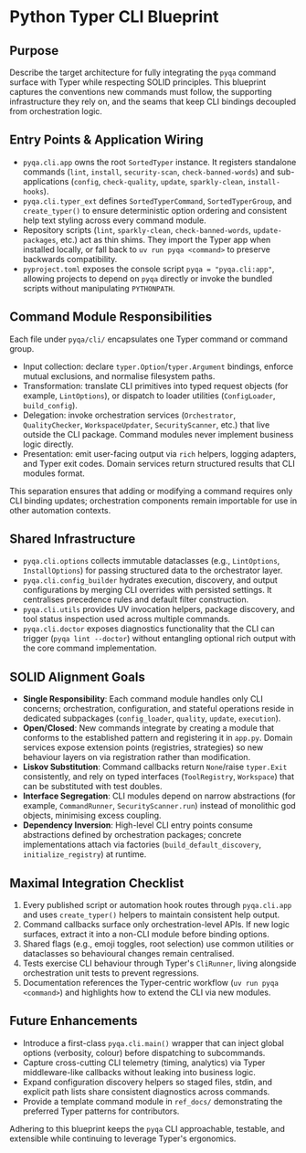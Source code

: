 <!-- SPDX-License-Identifier: MIT -->

<!-- Copyright (c) 2025 Blackcat Informatics® Inc. -->

# Python Typer CLI Blueprint

## Purpose

Describe the target architecture for fully integrating the `pyqa` command surface with Typer while respecting SOLID principles. This blueprint captures the conventions new commands must follow, the supporting infrastructure they rely on, and the seams that keep CLI bindings decoupled from orchestration logic.

## Entry Points & Application Wiring

- `pyqa.cli.app` owns the root `SortedTyper` instance. It registers standalone commands (`lint`, `install`, `security-scan`, `check-banned-words`) and sub-applications (`config`, `check-quality`, `update`, `sparkly-clean`, `install-hooks`).
- `pyqa.cli.typer_ext` defines `SortedTyperCommand`, `SortedTyperGroup`, and `create_typer()` to ensure deterministic option ordering and consistent help text styling across every command module.
- Repository scripts (`lint`, `sparkly-clean`, `check-banned-words`, `update-packages`, etc.) act as thin shims. They import the Typer app when installed locally, or fall back to `uv run pyqa <command>` to preserve backwards compatibility.
- `pyproject.toml` exposes the console script `pyqa = "pyqa.cli:app"`, allowing projects to depend on `pyqa` directly or invoke the bundled scripts without manipulating `PYTHONPATH`.

## Command Module Responsibilities

Each file under `pyqa/cli/` encapsulates one Typer command or command group.

- Input collection: declare `typer.Option`/`typer.Argument` bindings, enforce mutual exclusions, and normalise filesystem paths.
- Transformation: translate CLI primitives into typed request objects (for example, `LintOptions`), or dispatch to loader utilities (`ConfigLoader`, `build_config`).
- Delegation: invoke orchestration services (`Orchestrator`, `QualityChecker`, `WorkspaceUpdater`, `SecurityScanner`, etc.) that live outside the CLI package. Command modules never implement business logic directly.
- Presentation: emit user-facing output via `rich` helpers, logging adapters, and Typer exit codes. Domain services return structured results that CLI modules format.

This separation ensures that adding or modifying a command requires only CLI binding updates; orchestration components remain importable for use in other automation contexts.

## Shared Infrastructure

- `pyqa.cli.options` collects immutable dataclasses (e.g., `LintOptions`, `InstallOptions`) for passing structured data to the orchestrator layer.
- `pyqa.cli.config_builder` hydrates execution, discovery, and output configurations by merging CLI overrides with persisted settings. It centralises precedence rules and default filter construction.
- `pyqa.cli.utils` provides UV invocation helpers, package discovery, and tool status inspection used across multiple commands.
- `pyqa.cli.doctor` exposes diagnostics functionality that the CLI can trigger (`pyqa lint --doctor`) without entangling optional rich output with the core command implementation.

## SOLID Alignment Goals

- **Single Responsibility**: Each command module handles only CLI concerns; orchestration, configuration, and stateful operations reside in dedicated subpackages (`config_loader`, `quality`, `update`, `execution`).
- **Open/Closed**: New commands integrate by creating a module that conforms to the established pattern and registering it in `app.py`. Domain services expose extension points (registries, strategies) so new behaviour layers on via registration rather than modification.
- **Liskov Substitution**: Command callbacks return `None`/raise `typer.Exit` consistently, and rely on typed interfaces (`ToolRegistry`, `Workspace`) that can be substituted with test doubles.
- **Interface Segregation**: CLI modules depend on narrow abstractions (for example, `CommandRunner`, `SecurityScanner.run`) instead of monolithic god objects, minimising excess coupling.
- **Dependency Inversion**: High-level CLI entry points consume abstractions defined by orchestration packages; concrete implementations attach via factories (`build_default_discovery`, `initialize_registry`) at runtime.

## Maximal Integration Checklist

1. Every published script or automation hook routes through `pyqa.cli.app` and uses `create_typer()` helpers to maintain consistent help output.
1. Command callbacks surface only orchestration-level APIs. If new logic surfaces, extract it into a non-CLI module before binding options.
1. Shared flags (e.g., emoji toggles, root selection) use common utilities or dataclasses so behavioural changes remain centralised.
1. Tests exercise CLI behaviour through Typer's `CliRunner`, living alongside orchestration unit tests to prevent regressions.
1. Documentation references the Typer-centric workflow (`uv run pyqa <command>`) and highlights how to extend the CLI via new modules.

## Future Enhancements

- Introduce a first-class `pyqa.cli.main()` wrapper that can inject global options (verbosity, colour) before dispatching to subcommands.
- Capture cross-cutting CLI telemetry (timing, analytics) via Typer middleware-like callbacks without leaking into business logic.
- Expand configuration discovery helpers so staged files, stdin, and explicit path lists share consistent diagnostics across commands.
- Provide a template command module in `ref_docs/` demonstrating the preferred Typer patterns for contributors.

Adhering to this blueprint keeps the `pyqa` CLI approachable, testable, and extensible while continuing to leverage Typer's ergonomics.
